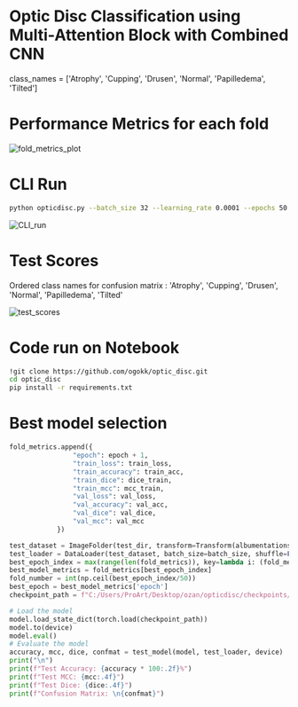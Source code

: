 # Optic Disc Classification using Multi-Attention Block with Combined CNN


class_names = ['Atrophy', 'Cupping', 'Drusen', 'Normal', 'Papilledema', 'Tilted']

# Performance Metrics for each fold
![fold_metrics_plot](https://github.com/user-attachments/assets/2c8699ca-d3d0-4f89-aebc-e5e245259810)

# CLI Run 
```bash
python opticdisc.py --batch_size 32 --learning_rate 0.0001 --epochs 50 --model AttentionCNNCombined --log_dir ./logs --checkpoint_dir ./checkpoints --device cuda
```
![CLI_run](https://github.com/user-attachments/assets/87c56bae-7359-4222-b19b-2b23a90d079b)

# Test Scores
Ordered class names for confusion matrix : 'Atrophy', 'Cupping', 'Drusen', 'Normal', 'Papilledema', 'Tilted'

![test_scores](https://github.com/user-attachments/assets/e41d1e4f-bec9-4fa8-96f3-79ff2ead04d4)

# Code run on Notebook
```bash
!git clone https://github.com/ogokk/optic_disc.git
cd optic_disc
pip install -r requirements.txt
```
# Best model selection 
```python
fold_metrics.append({
                "epoch": epoch + 1,
                "train_loss": train_loss,
                "train_accuracy": train_acc,
                "train_dice": dice_train,
                "train_mcc": mcc_train,
                "val_loss": val_loss,
                "val_accuracy": val_acc,
                "val_dice": val_dice,
                "val_mcc": val_mcc
            })

test_dataset = ImageFolder(test_dir, transform=Transform(albumentations_transforms))
test_loader = DataLoader(test_dataset, batch_size=batch_size, shuffle=False)
best_epoch_index = max(range(len(fold_metrics)), key=lambda i: (fold_metrics[i]['val_accuracy'], -fold_metrics[i]['val_loss']))
best_model_metrics = fold_metrics[best_epoch_index]
fold_number = int(np.ceil(best_epoch_index/50))
best_epoch = best_model_metrics['epoch']
checkpoint_path = f"C:/Users/ProArt/Desktop/ozan/opticdisc/checkpoints/best_model_fold_{fold_number}_epoch_{best_epoch}.pth"

# Load the model
model.load_state_dict(torch.load(checkpoint_path))
model.to(device)
model.eval()
# Evaluate the model
accuracy, mcc, dice, confmat = test_model(model, test_loader, device)
print("\n")
print(f"Test Accuracy: {accuracy * 100:.2f}%")
print(f"Test MCC: {mcc:.4f}")
print(f"Test Dice: {dice:.4f}")
print(f"Confusion Matrix: \n{confmat}")
```




